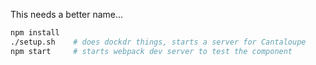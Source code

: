 This needs a better name...

```sh
npm install
./setup.sh    # does dockdr things, starts a server for Cantaloupe
npm start     # starts webpack dev server to test the component
```
